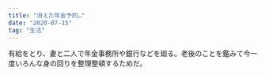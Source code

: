 ```yaml
---
title: "消えた年金予約…"
date: "2020-07-15"
tag: "生活"
---
```


有給をとり、妻と二人で年金事務所や銀行などを廻る。老後のことを鑑みて今一度いろんな身の回りを整理整頓するためだ。